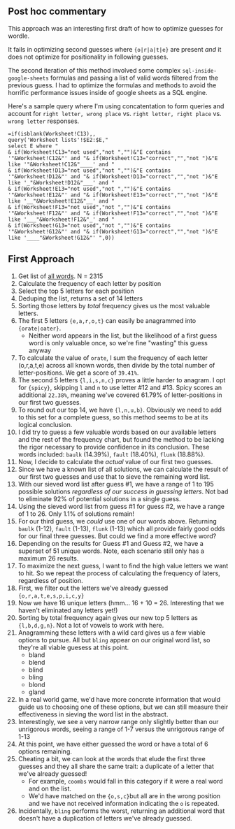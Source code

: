 ## Post hoc commentary

This approach was an interesting first draft of how to optimize guesses for wordle.

It fails in optimizing second guesses where `{o|r|a|t|e}` are present _and_ it does not optimize for positionality in following guesses.

The second iteration of this method involved some complex `sql-inside-google-sheets` formulas and passing a list of valid words filtered from the previous guess. I had to optimize the formulas and methods to avoid the horrific performance issues inside of google sheets as a SQL engine.

Here's a sample query where I'm using concatentation to form queries and account for `right letter, wrong place` vs. `right letter, right place` vs. `wrong letter` responses.

```
=if(isblank(Worksheet!C13),,
query('Worksheet lists'!$E2:$E,"
select E where "
& if(Worksheet!C13="not used","not ","")&"E contains '"&Worksheet!C12&"' and "& if(Worksheet!C13="correct","","not ")&"E like '"&Worksheet!C12&"____' and "
& if(Worksheet!D13="not used","not ","")&"E contains '"&Worksheet!D12&"' and "& if(Worksheet!D13="correct","","not ")&"E like '_"&Worksheet!D12&"___' and "
& if(Worksheet!E13="not used","not ","")&"E contains '"&Worksheet!E12&"' and "& if(Worksheet!E13="correct","","not ")&"E like '__"&Worksheet!E12&"__' and "
& if(Worksheet!F13="not used","not ","")&"E contains '"&Worksheet!F12&"' and "& if(Worksheet!F13="correct","","not ")&"E like '___"&Worksheet!F12&"_' and "
& if(Worksheet!G13="not used","not ","")&"E contains '"&Worksheet!G12&"' and "& if(Worksheet!G13="correct","","not ")&"E like '____"&Worksheet!G12&"' ",0))
```

## First Approach

1. Get list of [all words](https://gist.github.com/cfreshman/a03ef2cba789d8cf00c08f767e0fad7b). N = 2315
2. Calculate the frequency of each letter by position
3. Select the top 5 letters for each position
4. Deduping the list, returns a set of 14 letters
5. Sorting those letters by _total_ frequency gives us the most valuable letters.
6. The first 5 letters `{e,a,r,o,t}` can easily be anagrammed into `{orate|oater}`.
    - Neither word appears in the list, but the likelihood of a first guess word is only valuable once, so we're fine "wasting" this guess anyway
8. To calculate the value of `orate`, I sum the frequency of each letter (o,r,a,t,e) across all known words, then divide by the total number of letter-positions. We get a score of `39.41%`.
9. The second 5 letters `{l,i,s,n,c}` proves a little harder to anagram. I opt for `{spicy}`, skipping `l` and `n` to use letter #12 and #13. Spicy scores an additional `22.38%`, meaning we've covered 61.79% of letter-positions in our first two guesses.
10. To round out our top 14, we have `{l,n,u,b}`. Obviously we need to add to this set for a complete guess, so this method seems to be at its logical conclusion.
11. I did try to guess a few valuable words based on our available letters and the rest of the frequency chart, but found the method to be lacking the rigor necessary to provide confidence in its conclusion. These words included: `baulk` (14.39%), `fault` (18.40%), `flunk` (18.88%).
12. Now, I decide to calculate the _actual_ value of our first two guesses.
13. Since we have a known list of all solutions, we can calculate the result of our first two guesses and use that to sieve the remaining word list.
14. With our sieved word list after guess #1, we have a range of 1 to 195 possible solutions _regardless of our success in guessing letters_. Not bad to eliminate 92% of potential solutions in a single guess.
15. Using the sieved word list from guess #1 for guess #2, we have a range of 1 to 26. Only 1.1% of solutions remain!
16. For our third guess, we _could_ use one of our words above. Returning `baulk` (1-12), `fault` (1-13), `flunk` (1-13) which all provide fairly good odds for our final three guesses. But could we find a more effective word?
17. Depending on the results for Guess #1 and Guess #2, we have a superset of 51 unique words. Note, each scenario still only has a maximum 26 results.
18. To maximize the next guess, I want to find the high value letters we want to hit. So we repeat the process of calculating the frequency of laters, regardless of position.
19. First, we filter out the letters we've already guessed `{o,r,a,t,e,s,p,i,c,y}`
20. Now we have 16 unique letters (hmm... 16 + 10 = 26. Interesting that we haven't eliminated any letters yet!)
21. Sorting by total frequency again gives our new top 5 letters as `{l,b,d,g,n}`. Not a lot of vowels to work with here.
22. Anagramming these letters with a wild card gives us a few viable options to pursue. All but `bling` appear on our original word list, so they're all viable guesess at this point.
    - bland
    - blend
    - blind
    - bling
    - blond
    - gland
23. In a real world game, we'd have more concrete information that would guide us to choosing one of these options, but we can still measure their effectiveness in sieving the word list in the abstract.
24. Interestingly, we see a very narrow range only slightly better than our unrigorous words, seeing a range of 1-7 versus the unrigorous range of 1-13
25. At this point, we have either guessed the word or have a total of 6 options remaining.
26. Cheating a bit, we can look at the words that elude the first three guesses and they all share the same trait: a duplicate of a letter that we've already guessed!
    - For example, `coombs` would fall in this category if it were a real word and on the list.
    - We'd have matched on the `{o,s,c}`but all are in the wrong position and we have not received information indicating the `o` is repeated.
28. Incidentally, `bling` performs the worst, returning an additional word that doesn't have a duplication of letters we've already guessed.
